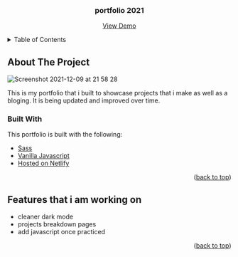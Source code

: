 
<!-- PROJECT LOGO -->
<br />
<div align="center">
 
  <h3 align="center">portfolio 2021</h3>

  <p align="center">
    <a href="https://ifrahabdi.netlify.app/">View Demo</a>
  </p>
</div>



<!-- TABLE OF CONTENTS -->
<details>
  <summary>Table of Contents</summary>
  <ol>
    <li>
      <a href="#about-the-project">About The Project</a>
      <ul>
        <li><a href="#built-with">Built With</a></li>
      </ul>
    </li>
    <li>
      <a href="#Features-that-i-am-working-on">Features that i am working on</a>
    </li>
  </ol>
</details>



<!-- ABOUT THE PROJECT -->
## About The Project

![Screenshot 2021-12-09 at 21 58 28](https://user-images.githubusercontent.com/90143819/145482300-7b5fc00e-1f72-4c9f-8210-3a55fe493b54.png)

This is my portfolio that i built to showcase projects that i make as well as a bloging. It is being updated and improved over time. 



### Built With

This portfolio is built with the following:

* [Sass](https://sass-guidelin.es/)
* [Vanilla Javascript](https://www.javatpoint.com/what-is-vanilla-javascript)
* [Hosted on Netlify](https://www.netlify.com/)


<p align="right">(<a href="#top">back to top</a>)</p>



<!-- GETTING STARTED -->
## Features that i am working on

* cleaner dark mode
* projects breakdown pages
* add javascript once practiced


<p align="right">(<a href="#top">back to top</a>)</p>


